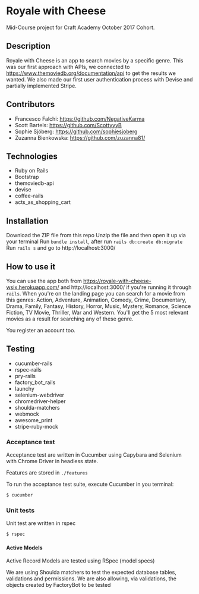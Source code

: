 # Royale with Cheese
Mid-Course project for Craft Academy October 2017 Cohort.

## Description
Royale with Cheese is an app to search movies by a specific genre.
This was our first approach with APIs, we connected to
https://www.themoviedb.org/documentation/api to get the results we wanted.
We also made our first user authentication process with Devise and partially implemented Stripe.

## Contributors
* Francesco Falchi: https://github.com/NegativeKarma
* Scott Bartels: https://github.com/ScottyyyB
* Sophie Sjöberg: https://github.com/sophiesjoberg
* Zuzanna Bienkowska: https://github.com/zuzanna81/

## Technologies
* Ruby on Rails
* Bootstrap
* themoviedb-api
* devise
* coffee-rails
* acts_as_shopping_cart

## Installation
Download the ZIP file from this repo
Unzip the file and then open it up via your terminal
Run `bundle install`, after run `rails db:create db:migrate`
Run `rails s` and go to http://localhost:3000/

## How to use it
You can use the app both from https://royale-with-cheese-wsix.herokuapp.com/ and
http://localhost:3000/ if you're running it through `rails`.
When you're on the landing page you can search for a movie from this genres:
Action, Adventure, Animation, Comedy, Crime, Documentary, Drama, Family, Fantasy,
History, Horror, Music, Mystery, Romance, Science Fiction, TV Movie, Thriller,
War and Western.
You'll get the 5 most relevant movies as a result for searching any of these genre.

You register an account too.

## Testing
* cucumber-rails
* rspec-rails
* pry-rails
* factory_bot_rails
* launchy
* selenium-webdriver
* chromedriver-helper
* shoulda-matchers
* webmock
* awesome_print
* stripe-ruby-mock

### Acceptance test
Acceptance test are written in Cucumber using Capybara and Selenium with Chrome Driver in headless state.

Features are stored in `./features`

To run the acceptance test suite, execute Cucumber in you terminal:

```bash
$ cucumber
```

### Unit tests
Unit test are written in rspec

```bash
$ rspec
```

#### Active Models
Active Record Models are tested using RSpec (model specs)

We are using Shoulda matchers to test the expected database tables, validations and permissions.
We are also allowing, via validations, the objects created by FactoryBot to be tested
